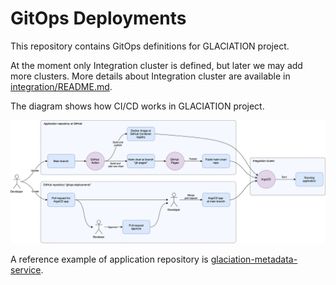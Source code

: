 # GitOps Deployments

This repository contains GitOps definitions for GLACIATION project.

At the moment only Integration cluster is defined, but later we may add more clusters. More details about Integration cluster are available in [integration/README.md](integration/README.md). 

The diagram shows how CI/CD works in GLACIATION project.

![image](docs/process_diagram.drawio.svg)

A reference example of application repository is [glaciation-metadata-service](https://github.com/glaciation-heu/glaciation-metadata-service).
